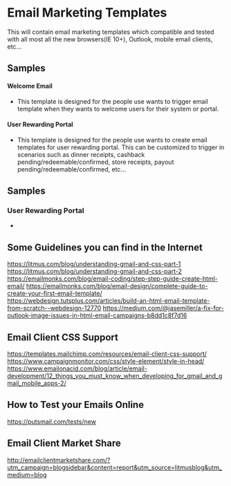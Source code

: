 # Email Marketing Templates
This will contain email marketing templates which compatible and tested with all most all the new browsers(IE 10+), Outlook, mobile email clients, etc...

## Samples

#### Welcome Email

- This template is designed for the people use wants to trigger email template when they wants to welcome users for their system or portal.

#### User Rewarding Portal

- This template is designed for the people use wants to create email templates for user rewarding portal.
This can be customized to trigger in scenarios such as dinner receipts, cashback pending/redeemable/confirmed, store receipts, payout pending/redeemable/confirmed, etc...

## Samples

### User Rewarding Portal
- 


## Some Guidelines you can find in the Internet
https://litmus.com/blog/understanding-gmail-and-css-part-1
https://litmus.com/blog/understanding-gmail-and-css-part-2
https://emailmonks.com/blog/email-coding/step-step-guide-create-html-email/
https://emailmonks.com/blog/email-design/complete-guide-to-create-your-first-email-template/
https://webdesign.tutsplus.com/articles/build-an-html-email-template-from-scratch--webdesign-12770
https://medium.com/@jasemiller/a-fix-for-outlook-image-issues-in-html-email-campaigns-b8dd1c8f7d16

## Email Client CSS Support
https://templates.mailchimp.com/resources/email-client-css-support/
https://www.campaignmonitor.com/css/style-element/style-in-head/
https://www.emailonacid.com/blog/article/email-development/12_things_you_must_know_when_developing_for_gmail_and_gmail_mobile_apps-2/

## How to Test your Emails Online 
https://putsmail.com/tests/new

## Email Client Market Share
http://emailclientmarketshare.com/?utm_campaign=blogsidebar&content=report&utm_source=litmusblog&utm_medium=blog
